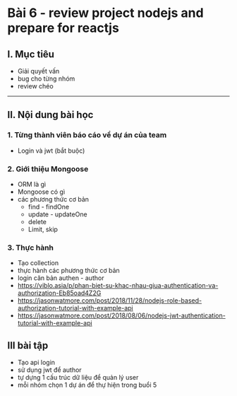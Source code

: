 # Bài 6 - review project nodejs and prepare for reactjs

## I. Mục tiêu

 *  Giải quyết vấn
 *  bug cho từng nhóm
 *  review chéo
------
## II. Nội dung bài học 
### 1. Từng thành viên báo cáo về dự án của team
- Login và jwt (bắt buộc)

### 2. Giới thiệu Mongoose
- ORM là gì
- Mongoose có gì
- các phương thức cơ bản
    - find - findOne 
    - update - updateOne
    - delete 
    - Limit, skip

### 3. Thực hành 
- Tạo collection
- thực hành các phương thức cơ bản
- login căn bản authen - author
 - https://viblo.asia/p/phan-biet-su-khac-nhau-giua-authentication-va-authorization-Eb85oad4Z2G
 - https://jasonwatmore.com/post/2018/11/28/nodejs-role-based-authorization-tutorial-with-example-api
 - https://jasonwatmore.com/post/2018/08/06/nodejs-jwt-authentication-tutorial-with-example-api

## III bài tập 
- Tạo api login
- sử dụng jwt để author
- tự dựng 1 cấu trúc dữ liệu để quản lý user 
- mỗi nhóm chọn 1 dự án để thự hiện trong buổi 5 
